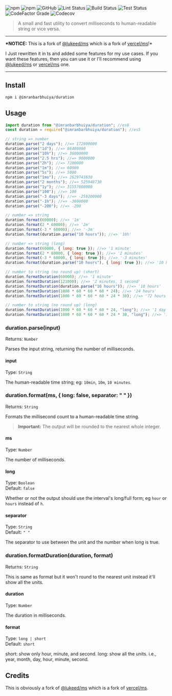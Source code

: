 ![npm](https://img.shields.io/npm/v/@imranbarbhuiya/duration?style=for-the-badge)
![npm](https://img.shields.io/npm/dw/@imranbarbhuiya/duration?style=for-the-badge)
![GitHub](https://img.shields.io/github/license/imranbarbhuiya/duration?style=for-the-badge)
![Lint Status](https://img.shields.io/github/workflow/status/imranbarbhuiya/duration/Lint/main?label=Lint&logo=eslint&style=for-the-badge)
![Build Status](https://img.shields.io/github/workflow/status/imranbarbhuiya/duration/Build/main?label=Build&style=for-the-badge&logo=TypeScript)
![Test Status](https://img.shields.io/github/workflow/status/imranbarbhuiya/duration/Test/main?label=Test&style=for-the-badge&logo=Jest)
![CodeFactor Grade](https://img.shields.io/codefactor/grade/github/imranbarbhuiya/duration?logo=codefactor&style=for-the-badge)
![Codecov](https://img.shields.io/codecov/c/github/imranbarbhuiya/duration?logo=codecov&style=for-the-badge&token=4EAW3WK5QV)

> A small and fast utility to convert milliseconds to human-readable string or vice versa.

---

**\*NOTICE:** This is a fork of [@lukeed/ms](https://github.com/lukeed/ms) which is a fork of [vercel/ms](https://github.com/vercel/ms)!\*<br>

I Just rewritten it in ts and added some features for my use cases. If you want these features, then you can use it or I'll recommend using [@lukeed/ms](https://github.com/lukeed/ms) or [vercel/ms](https://github.com/vercel/ms) one.

---

## Install

```bash
npm i @imranbarbhuiya/duration
```

## Usage

```js
import duration from "@imranbarbhuiya/duration"; //es6
const duration = require("@imranbarbhuiya/duration"); //es5

// string => number
duration.parse("2 days"); //=> 172800000
duration.parse("1d"); //=> 86400000
duration.parse("10h"); //=> 36000000
duration.parse("2.5 hrs"); //=> 9000000
duration.parse("2h"); //=> 7200000
duration.parse("1m"); //=> 60000
duration.parse("5s"); //=> 5000
duration.parse("1mo"); //=> 2629743830
duration.parse("2 months"); //=> 525948730
duration.parse("1y"); //=> 31557600000
duration.parse("100"); //=> 100
duration.parse("-3 days"); //=> -259200000
duration.parse("-1h"); //=> -3600000
duration.parse("-200"); //=> -200

// number => string
duration.format(60000); //=> '1m'
duration.format(2 * 60000); //=> '2m'
duration.format(-3 * 60000); //=> '-3m'
duration.format(duration.parse("10 hours")); //=> '10h'

// number => string (long)
duration.format(60000, { long: true }); //=> '1 minute'
duration.format(2 * 60000, { long: true }); //=> '2 minutes'
duration.format(-3 * 60000, { long: true }); //=> '-3 minutes'
duration.format(duration.parse("10 hours"), { long: true }); //=> '10 hours'

// number to string (no round up) (short)
duration.formatDuration(60000); //=> '1 minute'
duration.formatDuration(121000); //=> '2 minutes, 1 second'
duration.formatDuration(duration.parse("10 hours")); //=> '10 hours'
duration.formatDuration(1000 * 60 * 60 * 60 * 24); //=> '24 hours'
duration.formatDuration(1000 * 60 * 60 * 60 * 24 * 30); //=> '72 hours'

// number to string (no round up) (long)
duration.formatDuration(1000 * 60 * 60 * 60 * 24, "long"); //=> '1 day'
duration.formatDuration(1000 * 60 * 60 * 60 * 24 * 30, "long"); //=> '1 month'
```

### duration.parse(input)

Returns: `Number`

Parses the input string, returning the number of milliseconds.

#### input

Type: `String`

The human-readable time string; eg: `10min`, `10m`, `10 minutes`.

### duration.format(ms, { long: false, separator: " " })

Returns: `String`

Formats the millisecond count to a human-readable time string.

> **Important:** The output will be rounded to the nearest whole integer.

#### ms

Type: `Number`

The number of milliseconds.

#### long

Type: `Boolean`<br>
Default: `false`

Whether or not the output should use the interval's long/full form; eg `hour` or `hours` instead of `h`.

#### separator

Type: `String`<br>
Default: `" "`

The separator to use between the unit and the number when long is true.

### duration.formatDuration(duration, format)

Returns: `String`

This is same as format but it won't round to the nearest unit instead it'll show all the units.

#### duration

Type: `Number`

The duration in milliseconds.

#### format

Type: `long | short`<br>
Default: `short`

short: show only hour, minute, and second.
long: show all the units. i.e., year, month, day, hour, minute, second.

## Credits

This is obviously a fork of [@lukeed/ms](https://github.com/lukeed/ms) which is a fork of [vercel/ms](https://github.com/vercel/ms).
